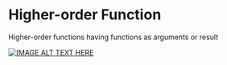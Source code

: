 # Higher-order Function
Higher-order functions having functions as arguments or result

[![IMAGE ALT TEXT HERE](https://img.youtube.com/vi/1vqATwbGHnc/0.jpg)](https://www.youtube.com/watch?v=1vqATwbGHnc)
